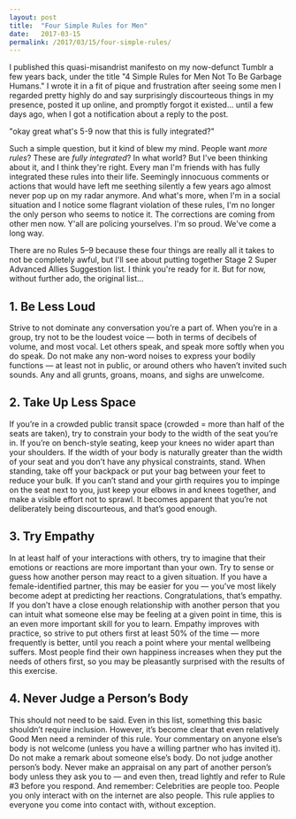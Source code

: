 ```yaml
---
layout: post
title:  "Four Simple Rules for Men"
date:   2017-03-15
permalink: /2017/03/15/four-simple-rules/
---
```

I published this quasi-misandrist manifesto on my now-defunct Tumblr a few years back, under the title "4 Simple Rules for Men Not To Be Garbage Humans." I wrote it in a fit of pique and frustration after seeing some men I regarded pretty highly do and say
surprisingly discourteous things in my presence, posted it up online, and promptly forgot it existed... until a few days ago, when I got a notification about a reply to the post.

"okay great what's 5-9 now that this is fully integrated?"

Such a simple question, but it kind of blew my mind. People want _more rules_? These are _fully integrated_? In what world? But I've been thinking about it, and I think they're right. Every man I'm friends with has fully integrated these rules into their life. Seemingly innocuous comments or actions that would have left me seething silently a few years ago almost never pop up on my radar anymore. And what's more, when I'm in a social situation and I notice some flagrant violation of these rules, I'm no longer the only person who seems to notice it. The corrections are coming
from other men now. Y'all are policing yourselves. I'm so proud. We've come a long way.

There are no Rules 5–9 because these four things are really all it takes to not be completely awful, but I'll see about putting together Stage 2 Super Advanced Allies Suggestion list. I think you're ready for it. But for now, without further ado, the original list...




## 1. Be Less Loud

Strive to not dominate any conversation you’re a part of. When you’re in a group, try not to be the loudest voice — both in terms of decibels of volume, and most vocal. Let others speak, and speak more softly when you do speak. Do not make any non-word noises to express your bodily functions — at least not in public, or around others who haven’t invited such sounds. Any and all grunts, groans, moans, and sighs are unwelcome.

## 2. Take Up Less Space

If you’re in a crowded public transit space (crowded = more than half of the seats are taken), try to constrain your body to the width of the seat you’re in. If you’re on bench-style seating, keep your knees no wider apart than your shoulders. If the width of your body is naturally greater than the width of your seat and you don’t have any physical constraints, stand. When standing, take off your backpack or put your bag between your feet to reduce your bulk. If you can’t stand and your girth requires you to impinge on the seat next to you, just keep your elbows in and knees together, and make a visible effort not to sprawl. It becomes apparent that you’re not deliberately being discourteous, and that’s good enough.

## 3. Try Empathy

In at least half of your interactions with others, try to imagine that their emotions or reactions are more important than your own. Try to sense or guess how another person may react to a given situation. If you have a female-identified partner, this may be easier for you — you’ve most likely become adept at predicting her reactions. Congratulations, that’s empathy. If you don’t have a close enough relationship with another person that you can intuit what someone else may be feeling at a given point in time, this is an even more important skill for you to learn. Empathy improves with practice, so strive to put others first at least 50% of the time — more frequently is better, until you reach a point where your mental wellbeing suffers. Most people find their own happiness increases when they put the needs of others first, so you may be pleasantly surprised with the results of this exercise.

## 4. Never Judge a Person’s Body

This should not need to be said. Even in this list, something this basic shouldn’t require inclusion. However, it’s become clear that even relatively Good Men need a reminder of this rule. Your commentary on anyone else’s body is not welcome (unless you have a willing partner who has invited it). Do not make a remark about someone else’s body. Do not judge another person’s body. Never make an appraisal on any part of another person’s body unless they ask you to — and even then, tread lightly and refer to Rule #3 before you respond. And remember: Celebrities are people too. People you only interact with on the internet are also people. This rule applies to everyone you come into contact with, without exception.
